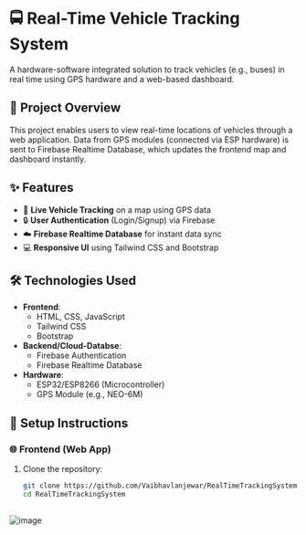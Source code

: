 # 🚍 Real-Time Vehicle Tracking System

A hardware-software integrated solution to track vehicles (e.g., buses) in real time using GPS hardware and a web-based dashboard.

## 📌 Project Overview

This project enables users to view real-time locations of vehicles through a web application. Data from GPS modules (connected via ESP hardware) is sent to Firebase Realtime Database, which updates the frontend map and dashboard instantly.

## ✨ Features

- 📍 **Live Vehicle Tracking** on a map using GPS data
- 🔒 **User Authentication** (Login/Signup) via Firebase
- ☁️ **Firebase Realtime Database** for instant data sync
- 💻 **Responsive UI** using Tailwind CSS and Bootstrap

## 🛠️ Technologies Used

- **Frontend**:
  - HTML, CSS, JavaScript
  - Tailwind CSS
  - Bootstrap
- **Backend/Cloud-Databse**:
  - Firebase Authentication
  - Firebase Realtime Database
- **Hardware**:
  - ESP32/ESP8266 (Microcontroller)
  - GPS Module (e.g., NEO-6M)

## 🔧 Setup Instructions

### 🌐 Frontend (Web App)

1. Clone the repository:
   ```bash
   git clone https://github.com/Vaibhavlanjewar/RealTimeTrackingSystem.git
   cd RealTimeTrackingSystem
##

![image](https://github.com/user-attachments/assets/0e225fe3-57f4-4378-9c97-9347991dbb81)

